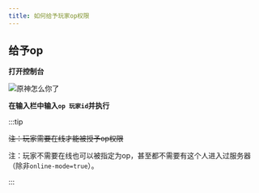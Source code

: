 ```yaml
---
title: 如何给予玩家op权限
---
```


## 给予op

**打开控制台**

![原神怎么你了](/img/pages/Terminal.png)

**在输入栏中输入`op 玩家id`并执行**

<!-- ## BUG!!!

**在SFE4的网页前端上有一个bug，使用快捷操作为玩家赋予op时授予的玩家名与填写名有误！（就是下图）***（我觉得还没修*

![我喜欢芭！菲](../../../static/img/pages/wochao_OP.png)

我觉得这个bug还没修，所以暂时不要使用这个功能，以手动输入`op <name>`代替。这个bug修复后我会删掉此条 -->

:::tip

~~注：玩家需要在线才能被授予op权限~~

注：玩家不需要在线也可以被指定为op，甚至都不需要有这个人进入过服务器（除非`online-mode=true`）。

:::
